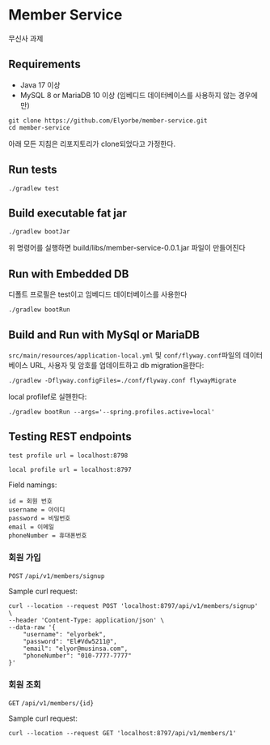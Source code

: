 # Member Service

무신사 과제

## Requirements
- Java 17 이상
- MySQL 8 or MariaDB 10 이상 (임베디드 데이터베이스를 사용하지 않는 경우에만)

```shell
git clone https://github.com/Elyorbe/member-service.git
cd member-service
```
아래 모든 지침은 리포지토리가 clone되었다고 가정한다.

## Run tests

```shell
./gradlew test
```

## Build executable fat jar
```shell
./gradlew bootJar
```
위 명령어를 실행하면 build/libs/member-service-0.0.1.jar 파일이 만들어진다

## Run with Embedded DB
디폴트 프로필은 test이고 임베디드 데이터베이스를 사용한다

```shell
./gradlew bootRun
```

## Build and Run with MySql or MariaDB

`src/main/resources/application-local.yml`  및 `conf/flyway.conf`파일의 데이터베이스 URL, 사용자 및 암호를 업데이트하고 db migration을한다:
```shell
./gradlew -Dflyway.configFiles=./conf/flyway.conf flywayMigrate
```
local profilef로 실핸한다:
```shell
./gradlew bootRun --args='--spring.profiles.active=local'
```

## Testing REST endpoints
`test profile url = localhost:8798`

`local profile url = localhost:8797`

Field namings:

```
id = 회원 번호
username = 아이디
password = 비밀번호
email = 이메일
phoneNumber = 휴대폰번호
```

### 회원 가입

`POST` `/api/v1/members/signup`

Sample curl request:
```shell
curl --location --request POST 'localhost:8797/api/v1/members/signup' \
--header 'Content-Type: application/json' \
--data-raw '{
    "username": "elyorbek",
    "password": "El#Vdw5211@",
    "email": "elyor@musinsa.com",
    "phoneNumber": "010-7777-7777"
}'
```

### 회원 조회

`GET` `/api/v1/members/{id}`

Sample curl request:
```shell
curl --location --request GET 'localhost:8797/api/v1/members/1'
```
